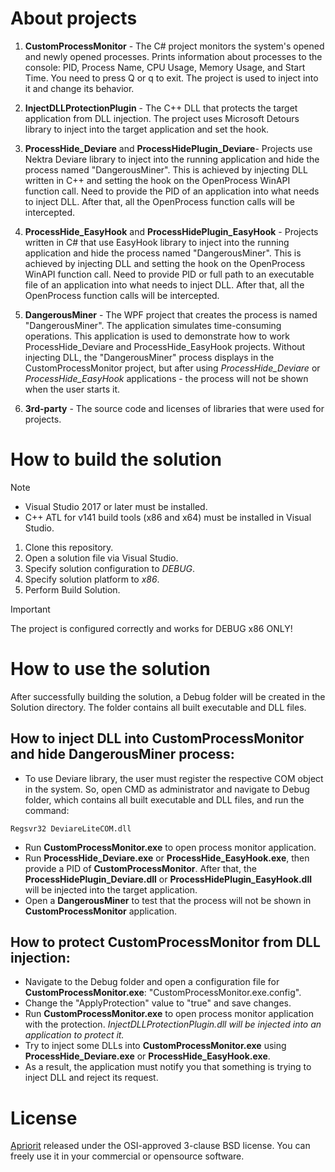 # About projects
1. **CustomProcessMonitor** - The C# project monitors the system's opened and newly opened processes. 
Prints information about processes to the console: PID, Process Name, CPU Usage, Memory Usage, and Start Time.
You need to press Q or q to exit. The project is used to inject into it and change its behavior.

2. **InjectDLLProtectionPlugin** - The C++ DLL that protects the target application from DLL injection. 
The project uses Microsoft Detours library to inject into the target application and set the hook.

3. **ProcessHide_Deviare** and **ProcessHidePlugin_Deviare**- Projects use Nektra Deviare library to inject into the running application and hide the process named "DangerousMiner".
This is achieved by injecting DLL written in C++ and setting the hook on the OpenProcess WinAPI function call. 
Need to provide the PID of an application into what needs to inject DLL. After that, all the OpenProcess function calls will be intercepted.

4. **ProcessHide_EasyHook** and **ProcessHidePlugin_EasyHook** - Projects written in C# that use EasyHook library to inject into the running application and hide the process named "DangerousMiner".
This is achieved by injecting DLL and setting the hook on the OpenProcess WinAPI function call. 
Need to provide PID or full path to an executable file of an application into what needs to inject DLL. After that, all the OpenProcess function calls will be intercepted.

5. **DangerousMiner** - The WPF project that creates the process is named "DangerousMiner". The application simulates time-consuming operations. 
This application is used to demonstrate how to work ProcessHide_Deviare and ProcessHide_EasyHook projects. 
Without injecting DLL, the "DangerousMiner" process displays in the CustomProcessMonitor project, but after using *ProcessHide_Deviare* or *ProcessHide_EasyHook* applications - the process will not be shown when the user starts it.

6. **3rd-party** - The source code and licenses of libraries that were used for projects.


# How to build the solution
> [!NOTE]
> - Visual Studio 2017 or later must be installed.
> - C++ ATL for v141 build tools (x86 and x64) must be installed in Visual Studio.

1. Clone this repository.
2. Open a solution file via Visual Studio.
3. Specify solution configuration to *DEBUG*.
4. Specify solution platform to *x86*.
5. Perform Build Solution.

> [!IMPORTANT]
> The project is configured correctly and works for DEBUG x86 ONLY!


# How to use the solution
After successfully building the solution, a Debug folder will be created in the Solution directory. The folder contains all built executable and DLL files.

## How to inject DLL into **CustomProcessMonitor** and hide DangerousMiner process: 
- To use Deviare library, the user must register the respective COM object in the system. So, open CMD as administrator and navigate to Debug folder, which contains all built executable and DLL files, and run the command:
```
Regsvr32 DeviareLiteCOM.dll
```
- Run **CustomProcessMonitor.exe** to open process monitor application.
- Run **ProcessHide_Deviare.exe** or **ProcessHide_EasyHook.exe**, then provide a PID of **CustomProcessMonitor**. After that, the **ProcessHidePlugin_Deviare.dll** or **ProcessHidePlugin_EasyHook.dll** will be injected into the target application.
- Open a **DangerousMiner** to test that the process will not be shown in **CustomProcessMonitor** application.

## How to protect **CustomProcessMonitor** from DLL injection:
- Navigate to the Debug folder and open a configuration file for **CustomProcessMonitor.exe**: "CustomProcessMonitor.exe.config".
- Change the "ApplyProtection" value to "true" and save changes.
- Run **CustomProcessMonitor.exe** to open process monitor application with the protection. *InjectDLLProtectionPlugin.dll will be injected into an application to protect it.*
- Try to inject some DLLs into **CustomProcessMonitor.exe** using **ProcessHide_Deviare.exe** or **ProcessHide_EasyHook.exe**.
- As a result, the application must notify you that something is trying to inject DLL and reject its request.


# License
[Apriorit](http://www.apriorit.com/) released under the OSI-approved 3-clause BSD license. You can freely use it in your commercial or opensource software.

